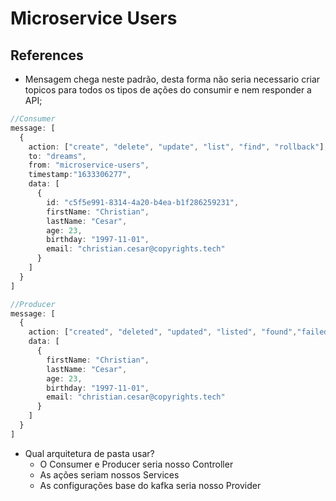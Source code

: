 # Microservice Users

## References
* Mensagem chega neste padrão, desta forma não seria necessario criar topicos para todos os tipos de ações do consumir e nem responder a API;

```ts
//Consumer
message: [ 
  {
    action: ["create", "delete", "update", "list", "find", "rollback"],
    to: "dreams",
    from: "microservice-users",
    timestamp:"1633306277",
    data: [
      {
        id: "c5f5e991-8314-4a20-b4ea-b1f286259231",
        firstName: "Christian",
        lastName: "Cesar",
        age: 23,
        birthday: "1997-11-01",
        email: "christian.cesar@copyrights.tech"
      }
    ]
  }
]
```
```ts
//Producer
message: [ 
  {
    action: ["created", "deleted", "updated", "listed", "found","failed", "rollback:sucess", "rollback:failed"],
    data: [
      {
        firstName: "Christian",
        lastName: "Cesar",
        age: 23,
        birthday: "1997-11-01",
        email: "christian.cesar@copyrights.tech"
      }
    ]
  }
]
```

* Qual arquitetura de pasta usar? 
    + O Consumer e Producer seria nosso Controller
    + As ações seriam nossos Services
    + As configurações base do kafka seria nosso Provider

     